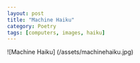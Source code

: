 ```yaml
---
layout: post
title: "Machine Haiku"
category: Poetry
tags: [computers, images, haiku]
---
```



![Machine Haiku] (/assets/machinehaiku.jpg)


